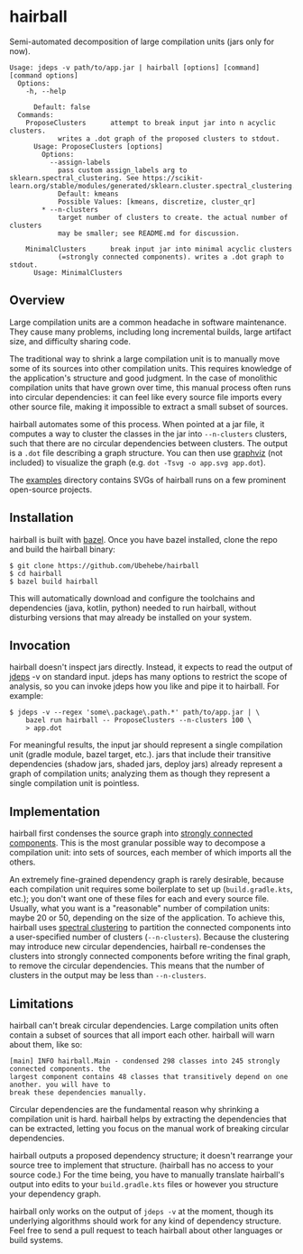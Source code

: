# hairball

Semi-automated decomposition of large compilation units (jars only for now).

```
Usage: jdeps -v path/to/app.jar | hairball [options] [command] [command options]
  Options:
    -h, --help

      Default: false
  Commands:
    ProposeClusters      attempt to break input jar into n acyclic clusters.
            writes a .dot graph of the proposed clusters to stdout.
      Usage: ProposeClusters [options]
        Options:
          --assign-labels
            pass custom assign_labels arg to sklearn.spectral_clustering. See https://scikit-learn.org/stable/modules/generated/sklearn.cluster.spectral_clustering.html.
            Default: kmeans
            Possible Values: [kmeans, discretize, cluster_qr]
        * --n-clusters
            target number of clusters to create. the actual number of clusters
            may be smaller; see README.md for discussion.

    MinimalClusters      break input jar into minimal acyclic clusters
            (=strongly connected components). writes a .dot graph to stdout.
      Usage: MinimalClusters
```

## Overview

Large compilation units are a common headache in software maintenance. They cause many problems,
including long incremental builds, large artifact size, and difficulty sharing code.

The traditional way to shrink a large compilation unit is to manually move some of its sources into
other compilation units. This requires knowledge of the application's structure and good judgment.
In the case of monolithic compilation units that have grown over time, this manual process often
runs into circular dependencies: it can feel like every source file imports every other source file,
making it impossible to extract a small subset of sources.

hairball automates some of this process. When pointed at a jar file, it computes a way to cluster
the classes in the jar into `--n-clusters` clusters, such that there are no circular dependencies
between clusters. The output is a `.dot` file describing a graph structure. You can then use
[graphviz](https://graphviz.org) (not included) to visualize the graph (e.g.
`dot -Tsvg -o app.svg app.dot`).

The [examples](examples) directory contains SVGs of hairball runs on a few prominent open-source
projects.

## Installation

hairball is built with [bazel](https://bazel.build). Once you have bazel installed, clone the repo
and build the hairball binary:

```
$ git clone https://github.com/Ubehebe/hairball
$ cd hairball
$ bazel build hairball
```

This will automatically download and configure the toolchains and dependencies (java, kotlin,
python) needed to run hairball, without disturbing versions that may already be installed on your
system.

## Invocation

hairball doesn't inspect jars directly. Instead, it expects to read the output of
[jdeps](https://docs.oracle.com/en/java/javase/11/tools/jdeps.html) -v on standard input. jdeps has
many options to restrict the scope of analysis, so you can invoke jdeps how you like and pipe it to
hairball. For example:

```
$ jdeps -v --regex 'some\.package\.path.*' path/to/app.jar | \
    bazel run hairball -- ProposeClusters --n-clusters 100 \
    > app.dot
```

For meaningful results, the input jar should represent a single compilation unit (gradle module,
bazel target, etc.). jars that include their transitive dependencies (shadow jars, shaded jars,
deploy jars) already represent a graph of compilation units; analyzing them as though they represent
a single compilation unit is pointless.

## Implementation

hairball first condenses the source graph into [strongly connected components](https://en.wikipedia.org/wiki/Strongly_connected_component).
This is the most granular possible way to decompose a compilation unit: into sets of sources, each
member of which imports all the others.

An extremely fine-grained dependency graph is rarely desirable, because each compilation unit
requires some boilerplate to set up (`build.gradle.kts`, etc.); you don't want one of these files
for each and every source file. Usually, what you want is a "reasonable" number of compilation
units: maybe 20 or 50, depending on the size of the application. To achieve this, hairball uses
[spectral clustering](https://en.wikipedia.org/wiki/Graph_partition#Spectral_partitioning_and_spectral_bisection)
to partition the connected components into a user-specified number of clusters (`--n-clusters`).
Because the clustering may introduce new circular dependencies, hairball re-condenses the clusters
into strongly connected components before writing the final graph, to remove the circular
dependencies. This means that the number of clusters in the output may be less than `--n-clusters`.

## Limitations

hairball can't break circular dependencies. Large compilation units often contain a subset of
sources that all import each other. hairball will warn about them, like so:

```
[main] INFO hairball.Main - condensed 298 classes into 245 strongly connected components. the
largest component contains 48 classes that transitively depend on one another. you will have to
break these dependencies manually.
```

Circular dependencies are the fundamental reason why shrinking a compilation unit is hard. hairball
helps by extracting the dependencies that can be extracted, letting you focus on the manual work of
breaking circular dependencies.

hairball outputs a proposed dependency structure; it doesn't rearrange your source tree to implement
that structure. (hairball has no access to your source code.) For the time being, you have to
manually translate hairball's output into edits to your `build.gradle.kts` files or however you
structure your dependency graph.

hairball only works on the output of `jdeps -v` at the moment, though its underlying algorithms should work for
any kind of dependency structure. Feel free to send a pull request to teach hairball about other
languages or build systems.